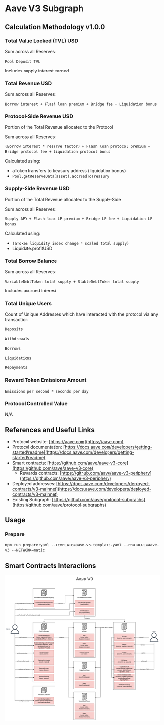 # Aave V3 Subgraph

## Calculation Methodology v1.0.0

### Total Value Locked (TVL) USD

Sum across all Reserves:

`Pool Deposit TVL`

Includes supply interest earned

### Total Revenue USD

Sum across all Reserves:

`Borrow interest + Flash loan premium + Bridge fee + Liquidation bonus`

### Protocol-Side Revenue USD

Portion of the Total Revenue allocated to the Protocol

Sum across all Reserves:

`(Borrow interest * reserve factor) + Flash loan protocol premium + Bridge protocol fee + Liquidation protocol bonus`

Calculated using:

- aToken transfers to treasury address (liquidation bonus)
- `Pool.getReserveData(asset).accruedToTreasury`

### Supply-Side Revenue USD

Portion of the Total Revenue allocated to the Supply-Side

Sum across all Reserves:

`Supply APY + Flash loan LP premium + Bridge LP fee + Liquidation LP bonus`

Calculated using:

- `(aToken liquidity index change * scaled total supply)`
- Liquidate.profitUSD

### Total Borrow Balance

Sum across all Reserves:

`VariableDebtToken total supply + StableDebtToken total supply`

Includes accrued interest

### Total Unique Users

Count of Unique Addresses which have interacted with the protocol via any transaction

`Deposits`

`Withdrawals`

`Borrows`

`Liquidations`

`Repayments`

### Reward Token Emissions Amount

`Emissions per second * seconds per day`

### Protocol Controlled Value

N/A

## References and Useful Links

- Protocol website: [https://aave.com](https://aave.com)
- Protocol documentation: [https://docs.aave.com/developers/getting-started/readme](https://docs.aave.com/developers/getting-started/readme)
- Smart contracts: [https://github.com/aave/aave-v3-core](https://github.com/aave/aave-v3-core)
  - Rewards contracts: [https://github.com/aave/aave-v3-periphery](https://github.com/aave/aave-v3-periphery)
- Deployed addresses: [https://docs.aave.com/developers/deployed-contracts/v3-mainnet](https://docs.aave.com/developers/deployed-contracts/v3-mainnet)
- Existing Subgraph: [https://github.com/aave/protocol-subgraphs](https://github.com/aave/protocol-subgraphs)

## Usage

### Prepare

`npm run prepare:yaml --TEMPLATE=aave-v3.template.yaml --PROTOCOL=aave-v3 --NETWORK=matic`

## Smart Contracts Interactions

![Aave V3](../../docs/images/protocols/aave-v3.png "Aave V3")
